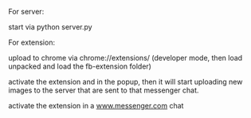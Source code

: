 For server:

start via python server.py

For extension:

upload to chrome via chrome://extensions/ (developer mode, then load unpacked and load the fb-extension folder)

activate the extension and in the popup, then it will start uploading new images to the server that are sent to that messenger chat.

activate the extension in a www.messenger.com chat